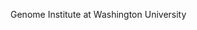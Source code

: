 [//]: # (Created by ./bin/manage_files.pl from ./species/Trichinella_nativa/PRJNA179527/Trichinella_nativa_PRJNA179527.summary.html on Thu Jun 11 13:46:12 2020)
Genome Institute at Washington University
